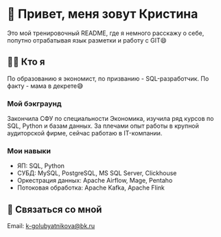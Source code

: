 # :wave: Привет, меня зовут Кристина

Это мой тренировочный README, где я немного расскажу о себе, попутно отрабатывая язык разметки и работу с GIT:smile:

## :raising_hand_woman: Кто я

По образованию я экономист, по призванию - SQL-разработчик. По факту - мама в декрете:sweat_smile:

### Мой бэкграунд

Закончила СФУ по специальности Экономика, изучила ряд курсов по SQL, Python и базам данных. За плечами опыт работы в крупной аудиторской фирме, сейчас работаю в IT-компании.

### Мои навыки

- ЯП: SQL, Python
- СУБД: MySQL, PostgreSQL, MS SQL Server, Clickhouse
- Оркестрация данных: Apache Airflow, Mage, Pentaho
- Потоковая обработка: Apache Kafka, Apache Flink

## :call_me_hand: Связаться со мной

Email: k-golubyatnikova@bk.ru